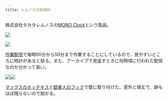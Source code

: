 ```yaml
---
title: レムノスの掛時計
---
```

株式会社タカタレムノスの[MONO Clock](https://www.amazon.co.jp/dp/B004UIT8BK)という製品。

![](https://lh6.googleusercontent.com/C3ks35xjZ8nzThyxof1iATpl0rNudXMeIAKvT1u9Ck4rbsFU9olhmORGr15vI42cClaWR2kbuUFY87Vw8CqA3bdENQGw-hTX8B0Z4G2-zSTQeN_MgcwISnMRSkT50bsDj6x0yqMR7PJshwk3NA)

![](https://lh6.googleusercontent.com/ZMcgKuCj_BVka6cI5nyZ3QUWS6j-lmiubI9o_dHS-_C1h-PgFuemiezEOtnJjxTvrU8lmnhsJ2qfcphj9_h1RNms4UmQlbvrBpCWxqokZMd4uaPzafLfSD69hpZHBnQQzJ3CH0osuxua2CHmFQ)

[作業配信](https://www.youtube.com/channel/UC5s-KpSDGzxWPWNv94PnJHw)で毎時00分から50分まで作業することにしているので、見やすいところに時計があると捗る。また、アーカイブで見返すときに何時頃に行われた配信なのか分かって良い。

![](https://lh3.googleusercontent.com/fuijgNbHBsFsl7_e4MBNjC7HF_iS_f85eONtHyvpSJnGTFz1JdCYeXnLWxWqoHczdQDD53dMyTD_BTnD3H2_okAPiXnbrc0sRAaZs0yadmwolMmy4_8zCR2sfN42Js_jHy28WE_vBMosWTjXuA)![](https://lh6.googleusercontent.com/GFqAqPgOOsP5putFZa-XzCWLVz5GeYcnlVr8e2zlrd0yK0WHJYmlKknqlxeCEYnPr_JtbtnhYc8j3QsD56ONeMZdky41Klr0vwSoLz_jvuyADJWq1tESlGaJnB9TgRgjV5aym_VVH1Ra0iEhMg)

[マックスのホッチキス](https://www.amazon.co.jp/dp/B000O9WRWG)と[壁美人のフック](https://www.amazon.co.jp/dp/B00CU78TDG)で壁に取り付けた。意外と頑丈で、跡もほぼ残らないので助かる。
